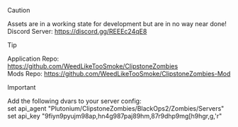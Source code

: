 > [!CAUTION]
> Assets are in a working state for development but are in no way near done!<br>
> Discord Server: https://discord.gg/REEEc24qE8

> [!TIP]
> Application Repo: https://github.com/WeedLikeTooSmoke/ClipstoneZombies<br>
> Mods Repo: https://github.com/WeedLikeTooSmoke/ClipstoneZombies-Mod

> [!IMPORTANT]
> Add the following dvars to your server config:<br>
> set api_agent "Plutonium/ClipstoneZombies/BlackOps2/Zombies/Servers"<br>
> set api_key "9fiyn9pyujm98ap,hn4g987paj89hm,87r9dhp9mg[h9hgr,g,'r"<br>